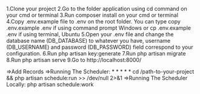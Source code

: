 1.Clone your project
2.Go to the folder application using cd command on your cmd or terminal
3.Run composer install on your cmd or terminal
4.Copy .env.example file to .env on the root folder. You can type copy .env.example .env if using command prompt Windows or cp .env.example .env if using terminal, Ubuntu
5.Open your .env file and change the database name (DB_DATABASE) to whatever you have, username (DB_USERNAME) and password (DB_PASSWORD) field correspond to your configuration.
6.Run php artisan key:generate
7.Run php artisan migrate
8.Run php artisan serve
9.Go to http://localhost:8000/

=>Add Records
=>Running The Scheduler: * * * * * cd /path-to-your-project && php artisan schedule:run >> /dev/null 2>&1
=>Running The Scheduler Locally: php artisan schedule:work